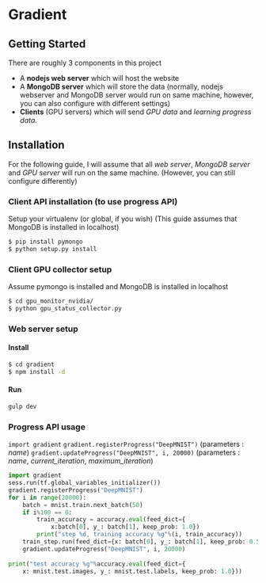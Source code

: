 # Gradient


## Getting Started
There are roughly 3 components in this project

* A **nodejs web server** which will host the website
* A **MongoDB server** which will store the data 
(normally, nodejs webserver and MongoDB server would run on same machine, however, you can also configure with different settings)
*  **Clients**  (GPU servers) which will send *GPU data* and *learning progress data*.


## Installation
For the following guide, I will assume that all *web server*, *MongoDB server* and *GPU server* will run on the same machine. (However, you can still configure differently)

### Client API installation (to use progress API)
Setup your virtualenv (or global, if you wish)
(This guide assumes that MongoDB is installed in localhost)
```sh
$ pip install pymongo
$ python setup.py install
```


### Client GPU collector setup
Assume pymongo is installed and MongoDB is installed in localhost
```sh
$ cd gpu_monitor_nvidia/
$ python gpu_status_collector.py
```


### Web server setup
#### Install
```sh
$ cd gradient
$ npm install -d
```
#### Run
```sh
gulp dev
```




### Progress API usage
`import gradient`
`gradient.registerProgress("DeepMNIST")` (parameters : *name*)
`gradient.updateProgress("DeepMNIST", i, 20000)` (parameters : *name*, *current_iteration*, *maximum_iteration*)
```python
import gradient
sess.run(tf.global_variables_initializer())
gradient.registerProgress("DeepMNIST")
for i in range(20000):
    batch = mnist.train.next_batch(50)
    if i%100 == 0:
        train_accuracy = accuracy.eval(feed_dict={
            x:batch[0], y_: batch[1], keep_prob: 1.0})
        print("step %d, training accuracy %g"%(i, train_accuracy))
    train_step.run(feed_dict={x: batch[0], y_: batch[1], keep_prob: 0.5})
    gradient.updateProgress("DeepMNIST", i, 20000)
   
print("test accuracy %g"%accuracy.eval(feed_dict={
    x: mnist.test.images, y_: mnist.test.labels, keep_prob: 1.0}))
```
